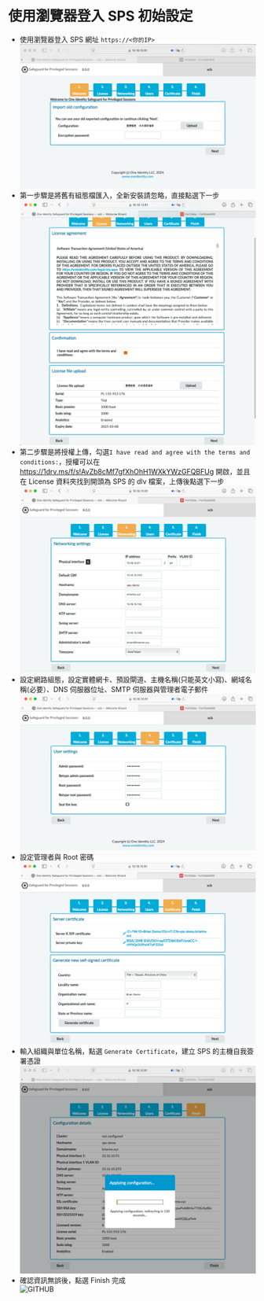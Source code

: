 # 使用瀏覽器登入 SPS 初始設定

- 使用瀏覽器登入 SPS 網址 ````https://<你的IP>````<br>
  ![GITHUB](/images/sps/sps_web/1.png "用瀏覽器登入 SPS")<br>
- 第一步驟是將舊有組態檔匯入，全新安裝請忽略，直接點選下一步<br>
  ![GITHUB](/images/sps/sps_web/2.png "全新安裝請忽略")<br>
- 第二步驟是將授權上傳，勾選````I have read and agree with the terms and conditions:````，授權可以在 https://1drv.ms/f/s!AvZb8cMf7gfXhOhH1WXkYWzGFQBFUg 開啟，並且在 License 資料夾找到開頭為 SPS 的 dlv 檔案，上傳後點選下一步<br>
  ![GITHUB](/images/sps/sps_web/3.png "授權上傳")<br>
- 設定網路組態，設定實體網卡、預設閘道、主機名稱(只能英文小寫)、網域名稱(必要）、DNS 伺服器位址、SMTP 伺服器與管理者電子郵件<br>
  ![GITHUB](/images/sps/sps_web/4.png "設定網路組態")<br>
- 設定管理者與 Root 密碼<br>
  ![GITHUB](/images/sps/sps_web/5.png "設定管理者")<br>
- 輸入組織與單位名稱，點選 ````Generate Certificate````，建立 SPS 的主機自我簽署憑證<br>
  ![GITHUB](/images/sps/sps_web/6.png "建立 SPS 的主機自我簽署憑證<")<br>
- 確認資訊無誤後，點選 Finish 完成<br>
  ![GITHUB](/images/sps/sps_web/7.png "Finish 完成")<br>